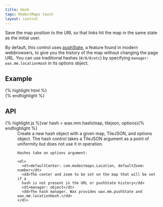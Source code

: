 ```yaml
---
title: Hash
tags: ModestMaps touch
layout: control
---
```


Save the map position to the URL so that links hit the map in the same state as
the initial user.

By default, this control uses [pushState](https://developer.mozilla.org/en/DOM/Manipulating_the_browser_history),
a feature found in modern webbrowsers, to give you the history of the map without
changing the page URL. You can use traditional hashes (`#/0/0/etc`) by
specifying `manager: wax.mm.locationHash` in its options object.

## Example

<div class='live'>
{% highlight html %}
<div id='map-div'></div>
<script>
var mm = com.modestmaps;
var tilejson = {
  tilejson: '1.0.0',
  scheme: 'tms',
  tiles: ['http://a.tiles.mapbox.com/mapbox/1.0.0/natural-earth-2/{z}/{x}/{y}.png']
};

var m = new mm.Map('map-div',
  new wax.mm.connector(tilejson));

wax.mm.hash(m, tilejson, {
  defaultCenter: new mm.Location(39, -98),
  defaultZoom: 4,
  manager: wax.mm.pushState
});
</script>
{% endhighlight %}
</div>

## API

<dl>
  <dt>{% highlight js %}var hash = wax.mm.hash(map, tilejson, options){% endhighlight %}</dt>
  <dd>
    Create a new hash object with a given map, TileJSON, and options object.
    The hash control takes a TileJSON argument as a point of uniformity
    but does not use it in operation.

    Hashes take an options argument:

    <dl>
      <dt>defaultCenter: com.modestmaps.Location, defaultZoom: number</dt>
      <dd>The center and zoom to be set on the map that will be set if a
      hash is not present in the URL or pushState history</dd>
      <dt>manager: object</dt>
      <dd>The hash manager. Wax provides wax.mm.pushState and wax.mm.locationHash.</dd>
    </dl>
  </dd>
</dl>

